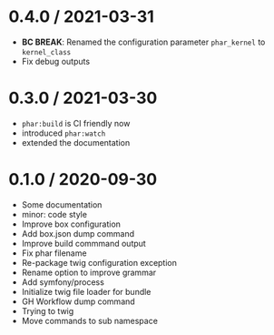 0.4.0 / 2021-03-31
==================

* **BC BREAK**: Renamed the configuration parameter `phar_kernel` to `kernel_class`
* Fix debug outputs

0.3.0 / 2021-03-30
==================

* `phar:build` is CI friendly now
* introduced `phar:watch`
* extended the documentation

0.1.0 / 2020-09-30
==================

* Some documentation
* minor: code style
* Improve box configuration
* Add box.json dump command
* Improve build commmand output
* Fix phar filename
* Re-package twig configuration exception
* Rename option to improve grammar
* Add symfony/process
* Initialize twig file loader for bundle
* GH Workflow dump command
* Trying to twig
* Move commands to sub namespace
